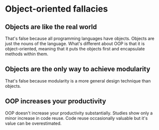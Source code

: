 # Object-oriented fallacies

## Objects are like the real world

That's false because all programming languages have objects. Objects are just the nouns of the
language. What's different about OOP is that it is object-oriented, meaning that it puts the objects
first and encapsulate methods within them.

## Objects are the only way to achieve modularity

That's false because modularity is a more general design technique than objects.

## OOP increases your productivity

OOP doesn't increase your productivity substantially. Studies show only a minor increase in code
reuse. Code reuse occasionally valuable but it's value can be overestimated.
